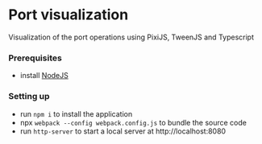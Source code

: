 # Port visualization
Visualization of the port operations using PixiJS, TweenJS and Typescript

### Prerequisites
* install [NodeJS](https://node.js)

### Setting up
* run `npm i` to install the application
* npx `webpack --config webpack.config.js` to bundle the source code
* run `http-server` to start a local server at http://localhost:8080

